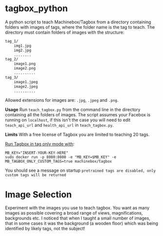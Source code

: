 # tagbox_python
A python script to teach Machinebox/Tagbox from a directory containing folders with images of tags, where the folder name is the tag to teach. The directory must contain folders of images with the structure:

```bash
tag_1/
    img1.jpg
    img2.jpg
    ........
tag_2/
    image1.png
    image2.png
    ..........
tag_3/
    image1.jpeg
    image2.jpeg
    ..........    
```
Allowed extensions for images are: `.jpg`, `.jpeg` and `.png`.

**Usage** Run `teach_tagbox.py` from the command line in the directory containing all the folders of images. The script assumes your Facebox is running on `localhost`, if this isn't the case you will need to edit `teach_api_url` and `health_api_url` in `teach_tagbox.py`.

**Limits** With a free license of Tagbox you are limited to teaching 20 tags.

[Run Tagbox in tag only mode with](https://machinebox.io/docs/tagbox/recognizing-images):
```
MB_KEY="INSERT-YOUR-KEY-HERE"
sudo docker run -p 8080:8080 -e "MB_KEY=$MB_KEY" -e MB_TAGBOX_ONLY_CUSTOM_TAGS=true machinebox/tagbox
```
You should see a message on startup `pretrained tags are disabled, only custom tags will be returned`

# Image Selection
Experiment with the images you use to teach tagbox. You want as many images as possible covering a broad range of views, magnifications, backgrounds etc. I noticed that when I taught a small number of images, that in some cases it was the background (a wooden floor) which was being identified by likely tags, not the subject!
